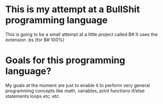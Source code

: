 # This is my attempt at a BullShit programming language

This is going to be a small attempt at a little project called B#
It uses the extension .bs (for B# 100%)

# Goals for this programming language?
My goals at the moment are just to enable it to perform very general programming concepts like math, variables, print functions if/else statements
loops etc. etc.